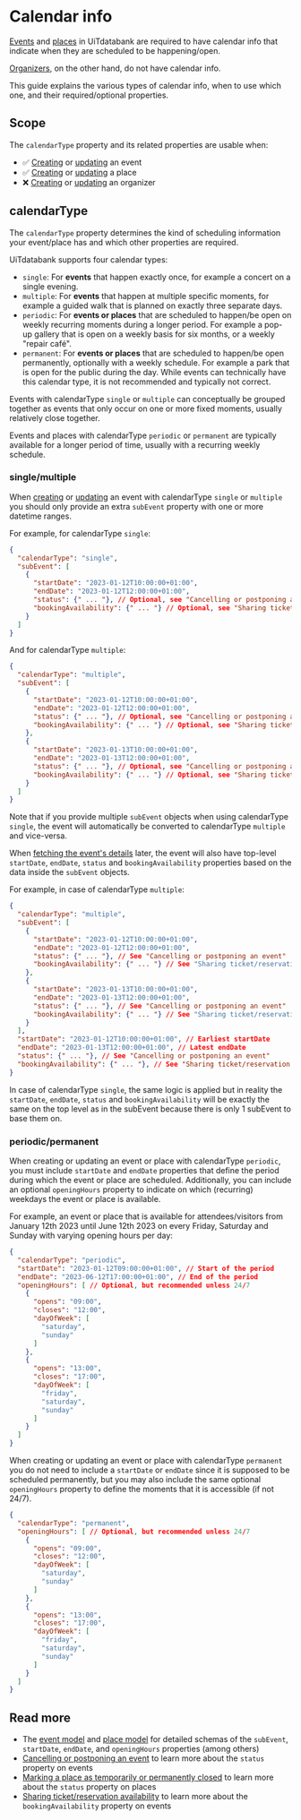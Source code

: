 # Calendar info

[Events](../events/introduction.md) and [places](../places/introduction.md) in UiTdatabank are required to have calendar info that indicate when they are scheduled to be happening/open.

[Organizers](../organizers/introduction.md), on the other hand, do not have calendar info.

This guide explains the various types of calendar info, when to use which one, and their required/optional properties.

## Scope

The `calendarType` property and its related properties are usable when:

* ✅ [Creating](../events/create.md) or [updating](../events/update.md) an event
* ✅ [Creating](../places/create.md) or [updating](../places/update.md) a place
* ❌ [Creating](../organizers/create.md) or [updating](../organizers/update.md) an organizer

## calendarType

The `calendarType` property determines the kind of scheduling information your event/place has and which other properties are required.

UiTdatabank supports four calendar types:

* `single`: For **events** that happen exactly once, for example a concert on a single evening.
* `multiple`: For **events** that happen at multiple specific moments, for example a guided walk that is planned on exactly three separate days.
* `periodic`: For **events or places** that are scheduled to happen/be open on weekly recurring moments during a longer period. For example a pop-up gallery that is open on a weekly basis for six months, or a weekly "repair café".
* `permanent`: For **events or places** that are scheduled to happen/be open permanently, optionally with a weekly schedule. For example a park that is open for the public during the day. While events can technically have this calendar type, it is not recommended and typically not correct.

Events with calendarType `single` or `multiple` can conceptually be grouped together as events that only occur on one or more fixed moments, usually relatively close together. 

Events and places with calendarType `periodic` or `permanent` are typically available for a longer period of time, usually with a recurring weekly schedule.

### single/multiple

When [creating](../events/create.md) or [updating](../events/update.md) an event with calendarType `single` or `multiple` you should only provide an extra `subEvent` property with one or more datetime ranges.

For example, for calendarType `single`:

```json
{
  "calendarType": "single",
  "subEvent": [
    {
      "startDate": "2023-01-12T10:00:00+01:00",
      "endDate": "2023-01-12T12:00:00+01:00",
      "status": {" ... "}, // Optional, see "Cancelling or postponing an event"
      "bookingAvailability": {" ... "} // Optional, see "Sharing ticket/reservation availability"
    }
  ]
}
```

And for calendarType `multiple`:

```json
{
  "calendarType": "multiple",
  "subEvent": [
    {
      "startDate": "2023-01-12T10:00:00+01:00",
      "endDate": "2023-01-12T12:00:00+01:00",
      "status": {" ... "}, // Optional, see "Cancelling or postponing an event"
      "bookingAvailability": {" ... "} // Optional, see "Sharing ticket/reservation availability"
    },
    {
      "startDate": "2023-01-13T10:00:00+01:00",
      "endDate": "2023-01-13T12:00:00+01:00",
      "status": {" ... "}, // Optional, see "Cancelling or postponing an event"
      "bookingAvailability": {" ... "} // Optional, see "Sharing ticket/reservation availability"
    }
  ]
}
```

Note that if you provide multiple `subEvent` objects when using calendarType `single`, the event will automatically be converted to calendarType `multiple` and vice-versa.

When [fetching the event's details](reference/entry.json/paths/~1events~1{eventId}/get) later, the event will also have top-level `startDate`, `endDate`, `status` and `bookingAvailability` properties based on the data inside the `subEvent` objects.

For example, in case of calendarType `multiple`:

```json
{
  "calendarType": "multiple",
  "subEvent": [
    {
      "startDate": "2023-01-12T10:00:00+01:00",
      "endDate": "2023-01-12T12:00:00+01:00",
      "status": {" ... "}, // See "Cancelling or postponing an event"
      "bookingAvailability": {" ... "} // See "Sharing ticket/reservation availability"
    },
    {
      "startDate": "2023-01-13T10:00:00+01:00",
      "endDate": "2023-01-13T12:00:00+01:00",
      "status": {" ... "}, // See "Cancelling or postponing an event"
      "bookingAvailability": {" ... "} // See "Sharing ticket/reservation availability"
    }
  ],
  "startDate": "2023-01-12T10:00:00+01:00", // Earliest startDate
  "endDate": "2023-01-13T12:00:00+01:00", // Latest endDate
  "status": {" ... "}, // See "Cancelling or postponing an event"
  "bookingAvailability": {" ... "}, // See "Sharing ticket/reservation availability"
}
```

In case of calendarType `single`, the same logic is applied but in reality the `startDate`, `endDate`, `status` and `bookingAvailability` will be exactly the same on the top level as in the subEvent because there is only 1 subEvent to base them on.

### periodic/permanent

When creating or updating an event or place with calendarType `periodic`, you must include `startDate` and `endDate` properties that define the period during which the event or place are scheduled. Additionally, you can include an optional `openingHours` property to indicate on which (recurring) weekdays the event or place is available. 

For example, an event or place that is available for attendees/visitors from January 12th 2023 until June 12th 2023 on every Friday, Saturday and Sunday with varying opening hours per day:

```json
{
  "calendarType": "periodic",
  "startDate": "2023-01-12T09:00:00+01:00", // Start of the period
  "endDate": "2023-06-12T17:00:00+01:00", // End of the period
  "openingHours": [ // Optional, but recommended unless 24/7
    {
      "opens": "09:00",
      "closes": "12:00",
      "dayOfWeek": [
        "saturday",
        "sunday"
      ]
    },
    {
      "opens": "13:00",
      "closes": "17:00",
      "dayOfWeek": [
        "friday",
        "saturday",
        "sunday"
      ]
    }
  ] 
}
```

When creating or updating an event or place with calendarType `permanent` you do not need to include a `startDate` or `endDate` since it is supposed to be scheduled permanently, but you may also include the same optional `openingHours` property to define the moments that it is accessible (if not 24/7).

```json
{
  "calendarType": "permanent",
  "openingHours": [ // Optional, but recommended unless 24/7
    {
      "opens": "09:00",
      "closes": "12:00",
      "dayOfWeek": [
        "saturday",
        "sunday"
      ]
    },
    {
      "opens": "13:00",
      "closes": "17:00",
      "dayOfWeek": [
        "friday",
        "saturday",
        "sunday"
      ]
    }
  ] 
}
```

## Read more

* The [event model](../../../models/event-with-read-example.json) and [place model](../../../models/place-with-read-example.json) for detailed schemas of the `subEvent`, `startDate`, `endDate`, and `openingHours` properties (among others)
* [Cancelling or postponing an event](../events/status.md) to learn more about the `status` property on events
* [Marking a place as temporarily or permanently closed](../places/status.md) to learn more about the `status` property on places
* [Sharing ticket/reservation availability](../events/booking-availability.md) to learn more about the `bookingAvailability` property on events
